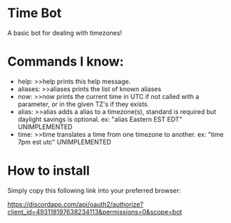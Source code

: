 # Time Bot
A basic bot for dealing with timezones!

# Commands I know:
  * help: >>help prints this help message.
  * aliases: >>aliases prints the list of known aliases
  * now: >>now prints the current time in UTC if not called with a parameter, or in the given TZ's if they exists.
  * alias: >>alias adds a alias to a timezone(s), standard is required but daylight savings is optional. ex: "alias Eastern EST EDT" UNIMPLEMENTED
  * time: >>time translates a time from one timezone to another. ex: "time 7pm est utc" UNIMPLEMENTED


# How to install
Simply copy this following link into your preferred browser:
 
 https://discordapp.com/api/oauth2/authorize?client_id=493118197638234113&permissions=0&scope=bot
